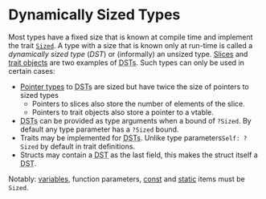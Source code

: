 # Dynamically Sized Types

Most types have a fixed size that is known at compile time and implement the
trait [`Sized`][sized]. A type with a size that is known only at run-time is
called a _dynamically sized type_ (_DST_) or (informally) an unsized type.
[Slices] and [trait objects] are two examples of <abbr title="dynamically sized
types">DSTs</abbr>. Such types can only be used in certain cases:

* [Pointer types] to <abbr title="dynamically sized types">DSTs</abbr> are
  sized but have twice the size of pointers to sized types
    * Pointers to slices also store the number of elements of the slice.
    * Pointers to trait objects also store a pointer to a vtable.
* <abbr title="dynamically sized types">DSTs</abbr> can be provided as
  type arguments when a bound of `?Sized`. By default any type parameter
  has a `?Sized` bound.
* Traits may be implemented for <abbr title="dynamically sized
  types">DSTs</abbr>. Unlike type parameters`Self: ?Sized` by default in trait
  definitions.
* Structs may contain a <abbr title="dynamically sized type">DST</abbr> as the
  last field, this makes the struct itself a
  <abbr title="dynamically sized type">DST</abbr>.

Notably: [variables], function parameters, [const] and [static] items must be
`Sized`.

[sized]: the-sized-trait.html
[Slices]: types.html#array-and-slice-types
[trait objects]: types.html#trait-objects
[Pointer types]: types.html#pointer-types
[variables]: variables.html
[const]: items/constant-items.html
[static]: items/static-items.html
